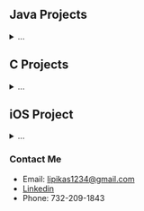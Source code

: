 
## Java Projects
 <details>
   <summary> ... </summary>

 - String Evaluator
 - Network Evaluator
     - Coded a Undirected Graph Project which examines connectors & cliques within a network and shortest chain between 2 friends via adjacency linked list, DFS Topsort, & BFS algorithms.
 - Hash Table Search Engine
 - Art Collage
 </details>

## C Projects
<details>
  <summary> ... </summary>

- DAG
- Determinant
- Dijkstra Network
- Magic Square
</details>

## iOS Project
<details>
  <summary> ... </summary>
  
- Calculator
</details>

### Contact Me
- Email: lipikas1234@gmail.com
- [Linkedin](http://linkedin.com/in/lipika-sutrave)
- Phone: 732-209-1843

